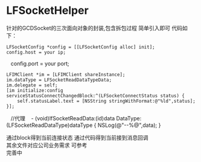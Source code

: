 # LFSocketHelper
针对的GCDSocket的三次面向对象的封装,包含拆包过程
简单引入即可 
代码如下：

    LFSocketConfig *config = [[LFSocketConfig alloc] init];
    config.host = your ip;
    config.port = your port;

    LFIMClient *im = [LFIMClient shareInstance];
    im.dataType = LFSocketReadDataTypeData;
    im.delegate = self;
    [im initialize:config serviceStatusConnectChangedBlock:^(LFSocketConnectStatus status) {
        self.statusLabel.text = [NSString stringWithFormat:@"%ld",status];
    }];
    
    //代理
    - (void)lfSocketReadData:(id)data DataType:(LFSocketReadDataType)dataType
    {
        NSLog(@"--%@",data);
    }  
    
通过block得到当前连接状态  通过代码得到当前接到消息回调   
其余文件对应公司业务需求 可参考  
完善中
